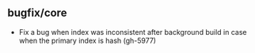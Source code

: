 ## bugfix/core

* Fix a bug when index was inconsistent after background build in case when the primary index is hash (gh-5977)
